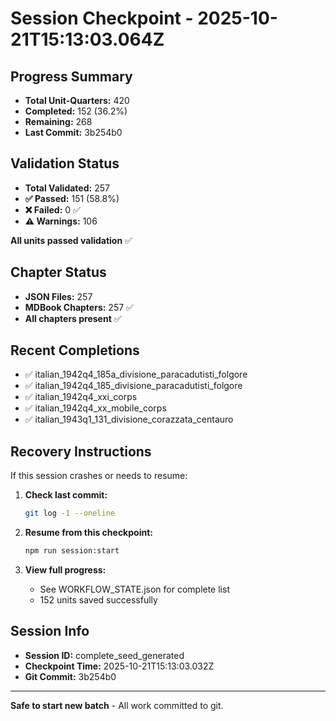 # Session Checkpoint - 2025-10-21T15:13:03.064Z

## Progress Summary

- **Total Unit-Quarters:** 420
- **Completed:** 152 (36.2%)
- **Remaining:** 268
- **Last Commit:** 3b254b0

## Validation Status

- **Total Validated:** 257
- **✅ Passed:** 151 (58.8%)
- **❌ Failed:** 0 ✅
- **⚠️ Warnings:** 106

**All units passed validation** ✅

## Chapter Status

- **JSON Files:** 257
- **MDBook Chapters:** 257 ✅
- **All chapters present** ✅

## Recent Completions

- ✅ italian_1942q4_185a_divisione_paracadutisti_folgore
- ✅ italian_1942q4_185_divisione_paracadutisti_folgore
- ✅ italian_1942q4_xxi_corps
- ✅ italian_1942q4_xx_mobile_corps
- ✅ italian_1943q1_131_divisione_corazzata_centauro

## Recovery Instructions

If this session crashes or needs to resume:

1. **Check last commit:**
   ```bash
   git log -1 --oneline
   ```

2. **Resume from this checkpoint:**
   ```bash
   npm run session:start
   ```

3. **View full progress:**
   - See WORKFLOW_STATE.json for complete list
   - 152 units saved successfully

## Session Info

- **Session ID:** complete_seed_generated
- **Checkpoint Time:** 2025-10-21T15:13:03.032Z
- **Git Commit:** 3b254b0

---

**Safe to start new batch** - All work committed to git.
